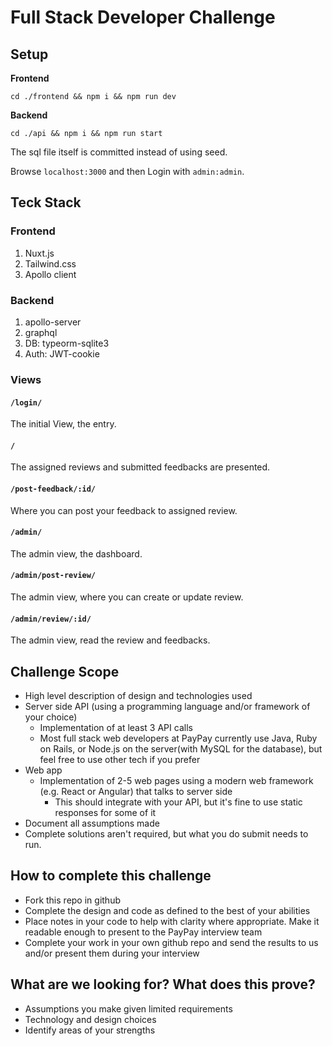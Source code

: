 # Full Stack Developer Challenge

## Setup

**Frontend**

`cd ./frontend && npm i && npm run dev`

**Backend**

`cd ./api && npm i && npm run start`

The sql file itself is committed instead of using seed.

Browse `localhost:3000` and then Login with `admin:admin`.

## Teck Stack

### Frontend

1. Nuxt.js
2. Tailwind.css
3. Apollo client

### Backend

1. apollo-server
2. graphql
3. DB: typeorm-sqlite3
4. Auth: JWT-cookie

### Views

#### `/login/`

The initial View, the entry.

#### `/`

The assigned reviews and submitted feedbacks are presented.

#### `/post-feedback/:id/`

Where you can post your feedback to assigned review.

#### `/admin/`

The admin view, the dashboard.

#### `/admin/post-review/`

The admin view, where you can create or update review.

#### `/admin/review/:id/`

The admin view, read the review and feedbacks.

## Challenge Scope

- High level description of design and technologies used
- Server side API (using a programming language and/or framework of your choice)
  - Implementation of at least 3 API calls
  - Most full stack web developers at PayPay currently use Java, Ruby on Rails, or Node.js on the server(with MySQL for the database), but feel free to use other tech if you prefer
- Web app
  - Implementation of 2-5 web pages using a modern web framework (e.g. React or Angular) that talks to server side
    - This should integrate with your API, but it's fine to use static responses for some of it
- Document all assumptions made
- Complete solutions aren't required, but what you do submit needs to run.

## How to complete this challenge

- Fork this repo in github
- Complete the design and code as defined to the best of your abilities
- Place notes in your code to help with clarity where appropriate. Make it readable enough to present to the PayPay interview team
- Complete your work in your own github repo and send the results to us and/or present them during your interview

## What are we looking for? What does this prove?

- Assumptions you make given limited requirements
- Technology and design choices
- Identify areas of your strengths
